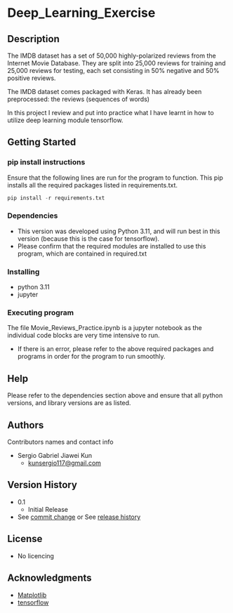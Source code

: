 # Deep_Learning_Exercise

## Description
The IMDB dataset has a set of 50,000 highly-polarized reviews from the Internet Movie Database. They are split into 25,000 reviews for training and 25,000 reviews for testing, each set consisting in 50% negative and 50% positive reviews.

The IMDB dataset comes packaged with Keras. It has already been preprocessed: the reviews (sequences of words)

In this project I review and put into practice what I have learnt in how to utilize deep learning module tensorflow.

## Getting Started
### pip install instructions
Ensure that the following lines are run for the program to function.
This pip installs all the required packages listed in requirements.txt.
```python
pip install -r requirements.txt
```

### Dependencies

* This version was developed using Python 3.11, and will run best in this version (because this is the case for tensorflow).
* Please confirm that the required modules are installed to use this program, which are contained in required.txt

### Installing

* python 3.11
* jupyter

### Executing program
The file Movie_Reviews_Practice.ipynb is a jupyter notebook as the individual code blocks are very time intensive to run.

* If there is an error, please refer to the above required packages and programs in order for the program to run smoothly.

## Help

Please refer to the dependencies section above and ensure that all python versions, and library versions are as listed.

## Authors

Contributors names and contact info
* Sergio Gabriel Jiawei Kun
  * kunsergio117@gmail.com

## Version History
* 0.1
    * Initial Release
* See [commit change]() or See [release history]()

## License
* No licencing
## Acknowledgments
* [Matplotlib](https://matplotlib.org/stable/tutorials/pyplot.html)
* [tensorflow](https://www.tensorflow.org/api_docs/python/tf/all_symbols)
